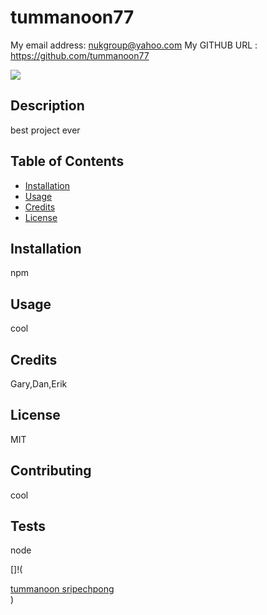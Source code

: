 

# tummanoon77
My email address:  nukgroup@yahoo.com
My GITHUB URL : https://github.com/tummanoon77

![](https://img.shields.io/github/followers/tummanoon77?style=social)

<script type="text/javascript" src="https://platform.linkedin.com/badges/js/profile.js" async defer></script>
## Description
best project ever

## Table of Contents
* [Installation](#installation)
* [Usage](#usage)
* [Credits](#credits)
* [License](#license)

## Installation
npm

## Usage 
cool
## Credits
Gary,Dan,Erik
## License
MIT
## Contributing
cool
## Tests
node

[]!(<div class="LI-profile-badge"  data-version="v1" data-size="medium" data-locale="en_US" data-type="horizontal" data-theme="dark" data-vanity="tummanoon-sripechpong-b47266a"><a class="LI-simple-link" href='https://www.linkedin.com/in/tummanoon-sripechpong-b47266a?trk=profile-badge'>tummanoon sripechpong</a></div>)

